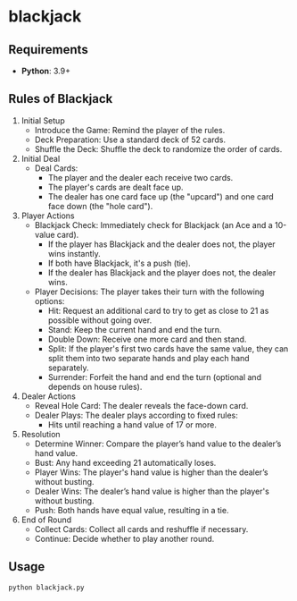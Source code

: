 # blackjack

## Requirements
- **Python**: 3.9+

## Rules of Blackjack
1. Initial Setup
    - Introduce the Game: Remind the player of the rules.
    - Deck Preparation: Use a standard deck of 52 cards.
    - Shuffle the Deck: Shuffle the deck to randomize the order of cards.
2. Initial Deal
    - Deal Cards:
      - The player and the dealer each receive two cards.
      - The player's cards are dealt face up.
      - The dealer has one card face up (the "upcard") and one card face down (the "hole card").
3. Player Actions
    - Blackjack Check: Immediately check for Blackjack (an Ace and a 10-value card).
      - If the player has Blackjack and the dealer does not, the player wins instantly.
      - If both have Blackjack, it's a push (tie).
      - If the dealer has Blackjack and the player does not, the dealer wins.
    - Player Decisions: The player takes their turn with the following options:
      - Hit: Request an additional card to try to get as close to 21 as possible without going over.
      - Stand: Keep the current hand and end the turn.
      - Double Down: Receive one more card and then stand.
      - Split: If the player's first two cards have the same value, they can split them into two separate hands and play each hand separately.
      - Surrender: Forfeit the hand and end the turn (optional and depends on house rules).
4. Dealer Actions
    - Reveal Hole Card: The dealer reveals the face-down card.
    - Dealer Plays: The dealer plays according to fixed rules:
      - Hits until reaching a hand value of 17 or more.
5. Resolution
    - Determine Winner: Compare the player’s hand value to the dealer’s hand value.
    - Bust: Any hand exceeding 21 automatically loses.
    - Player Wins: The player's hand value is higher than the dealer’s without busting.
    - Dealer Wins: The dealer’s hand value is higher than the player's without busting.
    - Push: Both hands have equal value, resulting in a tie.
6. End of Round
    - Collect Cards: Collect all cards and reshuffle if necessary.
    - Continue: Decide whether to play another round.

## Usage
`python blackjack.py`